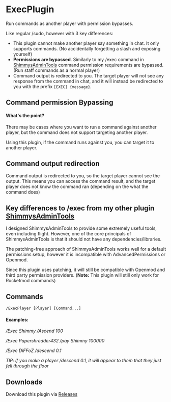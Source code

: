 # ExecPlugin
Run commands as another player with permission bypasses.

Like regular /sudo, however with 3 key differences:
* This plugin cannot make another player say something in chat. It only supports commands. (No accidentally forgetting a slash and exposing yourself)
* **Permissions are bypassed**. Similarly to my /exec command in <a href="https://github.com/ShimmyMySherbet/ShimmysAdminTools">ShimmysAdminTools</a> command permission requirements are bypassed. (Run staff commands as a normal player)
* Command output is redirected to you. The target player will not see any response from the command in chat, and it will instead be redirected to you with the prefix `[EXEC] {message}`.

## Command permission Bypassing
#### What's the point?
There may be cases where you want to run a command against another player, but the command does not support targeting another player.

Using this plugin, if the command runs against you, you can target it to another player.

## Command output redirection
Command output is redirected to you, so the target player cannot see the output. This means you can access the command result, and the target player does not know the command ran (depending on the what the command does)

## Key differences to /exec from my other plugin <a href="https://github.com/ShimmyMySherbet/ShimmysAdminTools">ShimmysAdminTools</a>
I designed ShimmysAdminTools to provide some extremely useful tools, even including flight. However, one of the core principals of ShimmysAdminTools is that it should not have any dependencies/libraries.

The patching-free approach of ShimmysAdminTools works well for a default permissions setup, however it is incompatible with AdvancedPermissions or Openmod.

Since this plugin uses patching, it will still be compatible with Openmod and third party permission providers. (**Note:** This plugin will still only work for Rocketmod commands)

## Commands
`/ExecPlayer [Player] [Command...]`

#### Examples:
*/Exec Shimmy /Ascend 100*

*/Exec Papershredder432 /pay Shimmy 100000*

*/Exec DiFFoZ /descend 0.1*

*TIP: if you make a player /descend 0.1, it will appear to them that they just fell through the floor*


## Downloads
Download this plugin via <a href="https://github.com/ShimmyMySherbet/ExecPlugin/releases">Releases</a>
